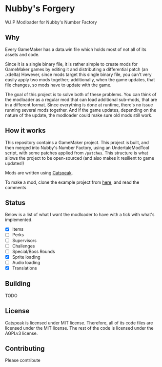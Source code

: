 # Nubby's Forgery
W.I.P Modloader for Nubby's Number Factory

## Why
Every GameMaker has a data.win file which holds most of not all of its assets and code.

Since it is a single binary file, it is rather simple to create mods for GameMaker games by editing it and distributing a differential patch (an .xdelta)
However, since mods target this single binary file, you can't very easily apply two mods together; additionally, when the game updates, that file changes,
so mods have to update with the game.

The goal of this project is to solve both of these problems. You can think of the modloader as a regular mod that can load additional sub-mods, that are in a different format.
Since everything is done at runtime, there's no issue running several mods together. And if the game updates, depending on the nature of the update, the modloader could make sure old mods still work.

## How it works
This repository contains a GameMaker project. This project is built, and then merged into Nubby's Number Factory, using an UndertaleModTool script, 
with some patches applied from `/patches`.
This structure is what allows the project to be open-sourced (and also makes it resilient to game updates!)

Mods are written using [Catspeak](https://github.com/katsaii/catspeak-lang).

To make a mod, clone the example project from [here](https://github.com/Skirlez/nubbys-forgery-example-mod), and read the comments

## Status
Below is a list of what I want the modloader to have with a tick with what's implemented.
- [x] Items
- [ ] Perks
- [ ] Supervisors
- [ ] Challenges
- [ ] Special/Boss Rounds
- [x] Sprite loading
- [ ] Audio loading
- [x] Translations

## Building
TODO

## License
Catspeak is licensed under MIT license. Therefore, all of its code files are licensed under the MIT license.
The rest of the code is licensed under the AGPLv3 license.

## Contributing
Please contribute